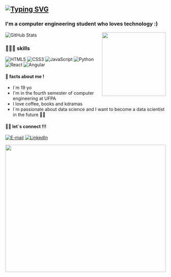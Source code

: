 [![Typing SVG](https://readme-typing-svg.demolab.com?font=Noto+Sans+MonoPause&weight=700&size=24&duration=4999&pause=1000&color=ffafcc&&vCenter=true&width=435&lines=Hi!+I%C2%B4m+Thalia++%F0%9F%9A%80)](https://git.io/typing-svg)
---
###  I'm a computer engineering student who loves technology :)
<img align="right" height="200px" src='https://i.pinimg.com/originals/7d/07/a2/7d07a255678962d30d8717dcf5dbd266.gif'/>

![GitHub Stats](https://github-readme-stats.vercel.app/api?username=thaliaramoss&hide_title=true&theme=transparent&bg_color=000&border_color=ffafcc&show_icons=true&icon_color=ffafcc&title_color=ffafcc&text_color=fff)

### 👩🏻‍💻 skills
![HTML5](https://img.shields.io/badge/HTML5-000?style=for-the-badge&logo=html5&logoColor=ffafcc)
![CSS3](https://img.shields.io/badge/CSS3-000?style=for-the-badge&logo=css3&logoColor=ffafcc)
![JavaScript](https://img.shields.io/badge/JavaScript-000?style=for-the-badge&logo=javascript&logoColor=ffafcc)
![Python](https://img.shields.io/badge/Python-000?style=for-the-badge&logo=python&logoColor=ffafcc)
![React](https://img.shields.io/badge/React-000?style=for-the-badge&logo=react&logoColor=ffafcc)
![Angular](https://img.shields.io/badge/Angular-000?style=for-the-badge&logo=angular&logoColor=ffafcc)

#### 🪩 facts about me !
- I´m 19 yo
- I'm in the fourth semester of computer engineering at UFPA
- I love coffee, books and kdramas
- I´m passionate about data science and I want to become a data scientist in the future 🤞🏻


#### 👋🏻 let´s connect !!!
[![E-mail](https://img.shields.io/badge/-Email-000?style=for-the-badge&logo=microsoft-outlook&logoColor=ffafcc&color:ff5d8f)](mailto:thzliaramos@gmail.com)
[![LinkedIn](https://img.shields.io/badge/-LinkedIn-000?style=for-the-badge&logo=linkedin&logoColor=ffafcc&color:ff5d8f)](www.linkedin.com/in/thaliaramoss)

<img width="100%" height="400px" src="https://i.pinimg.com/originals/d0/bf/c7/d0bfc76da6de38f91bcec23efe85082a.gif"/>
